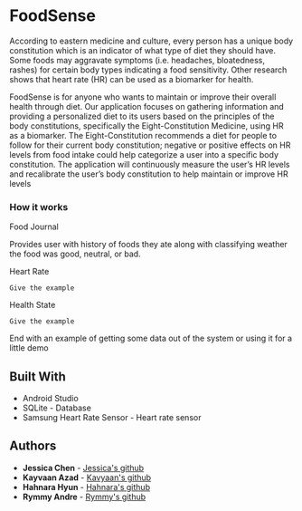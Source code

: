 # FoodSense

According to eastern medicine and culture, every person has a unique body constitution which is an indicator of what type of diet they should have. Some foods may aggravate symptoms (i.e. headaches, bloatedness, rashes) for certain body types indicating a food sensitivity. Other research shows that heart rate (HR) can be used as a biomarker for health. 

FoodSense is for anyone who wants to maintain or improve their overall health through diet. Our application focuses on gathering information and providing a personalized diet to its users based on the principles of the body constitutions, specifically the Eight-Constitution Medicine, using HR as a biomarker. The Eight-Constitution recommends a diet for people to follow for their current body constitution; negative or positive effects on HR levels from food intake could help categorize a user into a specific body constitution. The application will continuously measure the user’s HR levels and recalibrate the user’s body constitution to help maintain or improve HR levels

### How it works

Food Journal

Provides user with history of foods they ate along with classifying weather the food was good, neutral, or bad. 


Heart Rate

```
Give the example
```

Health State

```
Give the example
```

End with an example of getting some data out of the system or using it for a little demo


## Built With

* Android Studio 
* SQLite - Database
* Samsung Heart Rate Sensor - Heart rate sensor

## Authors

* **Jessica Chen** - [Jessica's github](https://github.com/chenjessica1920)
* **Kayvaan Azad** - [Kavyaan's github](https://github.com/PurpleBooth)
* **Hahnara Hyun** - [Hahnara's github](https://github.com/hahnarahyun)
* **Rymmy Andre** - [Rymmy's github](https://github.com/randre0)

